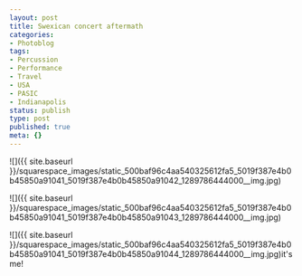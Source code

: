 ```yaml
---
layout: post
title: Swexican concert aftermath
categories:
- Photoblog
tags:
- Percussion
- Performance
- Travel
- USA
- PASIC
- Indianapolis
status: publish
type: post
published: true
meta: {}
---
```


![]({{ site.baseurl }}/squarespace_images/static_500baf96c4aa540325612fa5_5019f387e4b0b45850a91041_5019f387e4b0b45850a91042_1289786444000__img.jpg)
  

  
   
![]({{ site.baseurl }}/squarespace_images/static_500baf96c4aa540325612fa5_5019f387e4b0b45850a91041_5019f387e4b0b45850a91043_1289786444000__img.jpg)
  

  
   
![]({{ site.baseurl }}/squarespace_images/static_500baf96c4aa540325612fa5_5019f387e4b0b45850a91041_5019f387e4b0b45850a91044_1289786444000__img.jpg)it's me!
